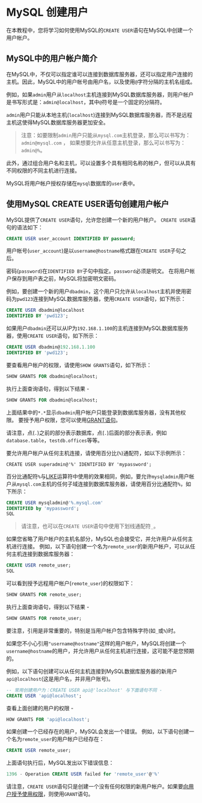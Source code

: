 # MySQL 创建用户

在本教程中，您将学习如何使用MySQL的`CREATE USER`语句在MySQL中创建一个用户帐户。

## MySQL中的用户帐户简介

在MySQL中，不仅可以指定谁可以连接到数据库服务器，还可以指定用户连接的主机。因此，MySQL中的用户帐号由用户名，以及使用`@`字符分隔的主机名组成。

例如，如果`admin`用户从`localhost`主机连接到MySQL数据库服务器，则用户帐户是书写形式是：`admin@localhost`，其中`@`符号是一个固定的分隔符。

`admin`用户只能从本地主机(`localhost`)连接到MySQL数据库服务器，而不是远程主机这使得MySQL数据库服务器更加安全。

> 注意：如要限制`admin`用户只能从`mysql.com`主机登录，那么可以书写为：`admin@mysql.com` ， 如果想要允许从任意主机登录，那么可以书写为：`admin@%`。

此外，通过组合用户名和主机，可以设置多个具有相同名称的帐户，但可以从具有不同权限的不同主机进行连接。

MySQL将用户帐户授权存储在`mysql`数据库的`user`表中。

## 使用MySQL CREATE USER语句创建用户帐户

MySQL提供了`CREATE USER`语句，允许您创建一个新的用户帐户。 `CREATE USER`语句的语法如下：

```sql
CREATE USER user_account IDENTIFIED BY password;
```

用户帐号(`user_account`)是以`username@hostname`格式跟在`CREATE USER`子句之后。

密码(`password`)在`IDENTIFIED BY`子句中指定。`password`必须是明文。 在将用户帐户保存到用户表之前，MySQL将加密明文密码。

例如，要创建一个新的用户`dbadmin`，这个用户只允许从`localhost`主机并使用密码为`pwd123`连接到MySQL数据库服务器，使用`CREATE USER`语句，如下所示：

```sql
CREATE USER dbadmin@localhost 
IDENTIFIED BY 'pwd123';
```

如果用户`dbadmin`还可以从IP为`192.168.1.100`的主机连接到MySQL数据库服务器，使用`CREATE USER`语句，如下所示：

```sql
CREATE USER dbadmin@192.168.1.100 
IDENTIFIED BY 'pwd123';
```

要查看用户帐户的权限，请使用`SHOW GRANTS`语句，如下所示：

```sql
SHOW GRANTS FOR dbadmin@localhost;
```

执行上面查询语句，得到以下结果 - 

```sql
SHOW GRANTS FOR dbadmin@localhost;
```

上面结果中的`*.*`显示`dbadmin`用户帐户只能登录到数据库服务器，没有其他权限。 要授予用户权限，您可以使用[GRANT语句](./grant.html)。

请注意，点(`.`)之前的部分表示数据库，点(`.`)后面的部分表示表，例如`database.table`，`testdb.offices`等等。

要允许用户帐户从任何主机连接，请使用百分比(`%`)通配符，如以下示例所示：

```
CREATE USER superadmin@'%' IDENTIFIED BY 'mypassword';
```

百分比通配符`%`与[LIKE](./like.html)运算符中使用的效果相同，例如，要允许`mysqladmin`用户帐户从`mysql.com`主机的任何子域连接到数据库服务器，请使用百分比通配符`%`，如下所示：

```sql
CREATE USER mysqladmin@'%.mysql.com'
IDENTIFIED by 'mypassword';
SQL
```

> 请注意，也可以在`CREATE USER`语句中使用下划线通配符`_`。

如果您省略了用户帐户的主机名部分，MySQL也会接受它，并允许用户从任何主机进行连接。 例如，以下语句创建一个名为`remote_user`的新用户帐户，可以从任何主机连接到数据库服务器：

```sql
CREATE USER remote_user;
SQL
```

可以看到授予远程用户帐户(`remote_user`)的权限如下：

```sql
SHOW GRANTS FOR remote_user;
```

执行上面查询语句，得到以下结果 - 

```sql
SHOW GRANTS FOR remote_user;
```

要注意，引用是非常重要的，特别是当用户帐户包含特殊字符(如`_`或`%`)时。

如果您不小心引用`"username@hostname"`这样的用户帐户，MySQL将创建一个`username@hostname`的用户，并允许用户从任何主机进行连接，这可能不是您预期的。

例如，以下语句创建可以从任何主机连接到MySQL数据库服务器的新用户`api@localhost`(这是用户名，并非用户账号)。

```sql
-- 常用创建用户为：CREATE USER api@'localhost' 与下面语句不同 -
CREATE USER 'api@localhost';
```

查看上面创建的用户的权限 - 

```sql
HOW GRANTS FOR 'api@localhost';
```

如果创建一个已经存在的用户，MySQL会发出一个错误。 例如，以下语句创建一个名为`remote_user`的用户帐户已经存在：

```sql
CREATE USER remote_user;
```

上面语句执行后，MySQL发出以下错误信息：

```sql
1396 - Operation CREATE USER failed for 'remote_user'@'%'
```

请注意，`CREATE USER`语句只是创建一个没有任何权限的新用户帐户。如果要[向用户授予使用权限](./grant.html)，则使用`GRANT`语句。
